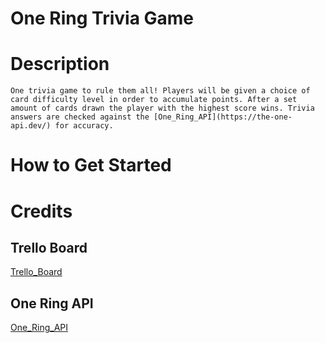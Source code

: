 # One Ring Trivia Game


# Description
    One trivia game to rule them all! Players will be given a choice of card difficulty level in order to accumulate points. After a set amount of cards drawn the player with the highest score wins. Trivia answers are checked against the [One_Ring_API](https://the-one-api.dev/) for accuracy.
# How to Get Started

# Credits

## Trello Board
[Trello_Board](https://trello.com/b/wYfxM4qM/one-ring-board)

## One Ring API
[One_Ring_API](https://the-one-api.dev/)
